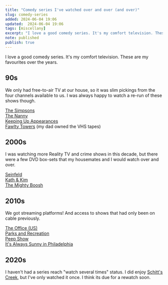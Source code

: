 ```yaml
---
title: "Comedy series I've watched over and over (and over)"
slug: comedy-series
added: 2024-06-04 19:06
updated:  2024-06-04 19:06
tags: [miscellany]
excerpt: "I love a good comedy series. It's my comfort television. These are my favourites over the years."
note: published
publish: true
---
```


I love a good comedy series. It's my comfort television. These are my favourites over the years.

## 90s
We only had free-to-air TV at our house, so it was slim pickings from the four channels available to us. I was always happy to watch a re-run of these shows though.

[The Simpsons](https://www.imdb.com/title/tt0096697/)<br>
[The Nanny](https://www.imdb.com/title/tt0106080/)<br>
[Keeping Up Appearances](https://www.imdb.com/title/tt0098837/)<br>
[Fawlty Towers](https://www.imdb.com/title/tt0072500/) (my dad owned the VHS tapes)

## 2000s
I was watching more Reality TV and crime shows in this decade, but there were a few DVD box-sets that my housemates and I would watch over and over.

[Seinfeld](https://www.imdb.com/title/tt0098904/)<br>
[Kath & Kim](https://www.imdb.com/title/tt0272397/)<br>
[The Mighty Boosh](https://www.imdb.com/title/tt0416394/)<br>

## 2010s
We got streaming platforms! And access to shows that had only been on cable previously.

[The Office (US)](https://www.imdb.com/title/tt0386676/)<br>
[Parks and Recreation](https://www.imdb.com/title/tt1266020/)<br>
[Peep Show](https://www.imdb.com/title/tt0387764/)<br>
[It's Always Sunny in Philadelphia](https://www.imdb.com/title/tt0472954/)

## 2020s
I haven't had a series reach "watch several times" status. I did enjoy [Schitt's Creek](https://www.imdb.com/title/tt3526078/), but I've only watched it once. I think its due for a rewatch soon.






